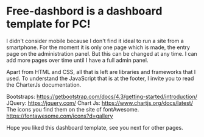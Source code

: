 # Free-dashbord is a dashboard template for PC! 
I didn't consider mobile because I don't find it ideal to run a site from a smartphone.  For the moment it is only one page which is made, the entry page on the administration panel.  But this can be changed at any time.  I can add more pages over time until I have a full admin panel.

 Apart from HTML and CSS, all that is left are libraries and frameworks that I used.
 To understand the JavaScript that is at the footer, I invite you to read the CharterJs documentation.

 Bootstraps: https://getbootstrap.com/docs/4.3/getting-started/introduction/
 JQuery: https://jquery.com/
 Chart Js: https://www.chartjs.org/docs/latest/
 The icons you find them on the site of fontAwesome.
 https://fontawesome.com/icons?d=gallery


 Hope you liked this dashboard template, see you next for other pages.
